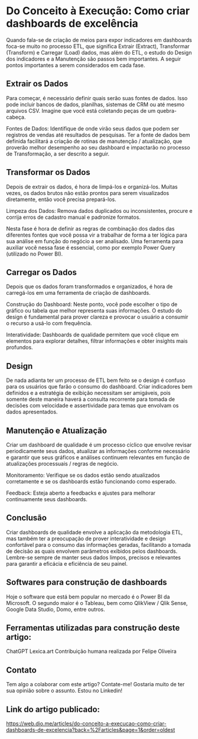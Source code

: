 # Do Conceito à Execução: Como criar dashboards de excelência
Quando fala-se de criação de meios para expor indicadores em dashboards foca-se muito no processo ETL, que significa Extrair (Extract), Transformar (Transform) e Carregar (Load) dados, mas além do ETL, o estudo do Design dos indicadores e a Manutenção são passos bem importantes. A seguir pontos importantes a serem considerados em cada fase.

## Extrair os Dados
Para começar, é necessário definir quais serão suas fontes de dados. Isso pode incluir bancos de dados, planilhas, sistemas de CRM ou até mesmo arquivos CSV. Imagine que você está coletando peças de um quebra-cabeça.

Fontes de Dados: Identifique de onde virão seus dados que podem ser registros de vendas até resultados de pesquisas. Ter a fonte de dados bem definida facilitará a criação de rotinas de manutenção / atualização, que proverão melhor desempenho ao seu dashboard e impactarão no processo de Transformação, a ser descrito a seguir.

## Transformar os Dados
Depois de extrair os dados, é hora de limpá-los e organizá-los. Muitas vezes, os dados brutos não estão prontos para serem visualizados diretamente, então você precisa prepará-los.

Limpeza dos Dados: Remova dados duplicados ou inconsistentes, procure e corrija erros de cadastro manual e padronize formatos.

Nesta fase é hora de definir as regras de combinação dos dados das diferentes fontes que você possa vir a trabalhar de forma a ter lógica para sua análise em função do negócio a ser analisado. Uma ferramenta para auxiliar você nessa fase é essencial, como por exemplo Power Query (utilizado no Power BI).

## Carregar os Dados
Depois que os dados foram transformados e organizados, é hora de carregá-los em uma ferramenta de criação de dashboards.

Construção do Dashboard: Neste ponto, você pode escolher o tipo de gráfico ou tabela que melhor representa suas informações. O estudo do design é fundamental para prover clareza e provocar o usuário a consumir o recurso a usá-lo com frequência. 

Interatividade: Dashboards de qualidade permitem que você clique em elementos para explorar detalhes, filtrar informações e obter insights mais profundos.

## Design
De nada adianta ter um processo de ETL bem feito se o design é confuso para os usuários que farão o consumo do dashboard. Criar indicadores bem definidos e a estratégia de exibição necessitam ser amigáveis, pois somente deste maneira haverá a consulta recorrente para tomada de decisões com velocidade e assertividade para temas que envolvam os dados apresentados.

## Manutenção e Atualização
Criar um dashboard de qualidade é um processo cíclico que envolve revisar periodicamente seus dados, atualizar as informações conforme necessário e garantir que seus gráficos e análises continuem relevantes em função de atualizações processuais / regras de negócio.

Monitoramento: Verifique se os dados estão sendo atualizados corretamente e se os dashboards estão funcionando como esperado.

Feedback: Esteja aberto a feedbacks e ajustes para melhorar continuamente seus dashboards.

## Conclusão
Criar dashboards de qualidade envolve a aplicação da metodologia ETL, mas também ter a preocupação de prover interatividade e design confortável para o consumo das informações geradas, facilitando a tomada de decisão as quais envolvem parâmetros exibidos pelos dashboards. Lembre-se sempre de manter seus dados limpos, precisos e relevantes para garantir a eficácia e eficiência de seu painel.

## Softwares para construção de dashboards
Hoje o software que está bem popular no mercado é o Power BI da Microsoft. O segundo maior é o Tableau, bem como QlikView / Qlik Sense, Google Data Studio, Domo, entre outros. 

## Ferramentas utilizadas para construção deste artigo:
ChatGPT
Lexica.art
Contribuição humana realizada por Felipe Oliveira

## Contato
Tem algo a colaborar com este artigo? Contate-me! Gostaria muito de ter sua opinião sobre o assunto. Estou no Linkedin!

## Link do artigo publicado:
https://web.dio.me/articles/do-conceito-a-execucao-como-criar-dashboards-de-excelencia?back=%2Farticles&page=1&order=oldest